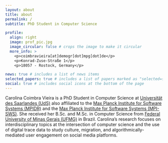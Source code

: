```yaml
---
layout: about
title: about
permalink: /
subtitle: PhD Student in Computer Science

profile:
  align: right
  image: prof_pic.jpg
  image_circular: false # crops the image to make it circular
  more_info: >
    <p>coimbravieira[at]demogr[dot]mpg[dot]de</p>
    <p>Konrad-Zuse-Straße 1</p>
    <p>18057 - Rostock, Germany</p>

news: true # includes a list of news items
selected_papers: true # includes a list of papers marked as "selected={true}"
social: true # includes social icons at the bottom of the page
---
```


Carolina Coimbra Vieira is a PhD Student in Computer Science  at <a href='https://www.uni-saarland.de/en/'>Universität des Saarlandes (UdS)</a> also affiliated to the <a href='https://www.demogr.mpg.de/en'>Max Planck Institute for Software Systems (MPIDR)</a> and the <a href='https://www.mpi-sws.org/'>Max Planck Institute for Software Systems (MPI-SWS)</a>. She received her B.Sc. and M.Sc. in Computer Science from <a href='https://ufmg.br/international-visitors'>Federal University of Minas Gerais (UFMG)</a> in Brazil. Carolina’s research focuses on interdisciplinary topics at the intersection of computer science and the use of digital trace data to study culture, migration, and algorithmically-mediated user engagement on social media platforms.
